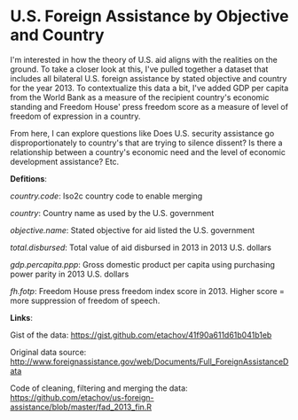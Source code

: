 # U.S. Foreign Assistance by Objective and Country

I'm interested in how the theory of U.S. aid aligns with the realities on the ground. To take a closer look at this, I've pulled together a dataset that includes all bilateral U.S. foreign assistance by stated objective and country for the year 2013. To contextualize this data a bit, I've added GDP per capita from the World Bank as a measure of the recipient country's economic standing and Freedom House' press freedom score as a measure of level of freedom of expression in a country. 

From here, I can explore questions like Does U.S. security assistance go disproportionately to country's that are trying to silence dissent? Is there a relationship between a country's economic need and the level of economic development assistance? Etc.

**Defitions**:

*country.code*: Iso2c country code to enable merging

*country*: Country name as used by the U.S. government

*objective.name*: Stated objective for aid listed the U.S. government

*total.disbursed*: Total value of aid disbursed in 2013 in 2013 U.S. dollars

*gdp.percapita.ppp*: Gross domestic product per capita using purchasing power parity in 2013 U.S. dollars

*fh.fotp*: Freedom House press freedom index score in 2013. Higher score = more suppression of freedom of speech.

**Links**:

Gist of the data: https://gist.github.com/etachov/41f90a611d61b041b1eb

Original data source: http://www.foreignassistance.gov/web/Documents/Full_ForeignAssistanceData

Code of cleaning, filtering and merging the data: https://github.com/etachov/us-foreign-assistance/blob/master/fad_2013_fin.R